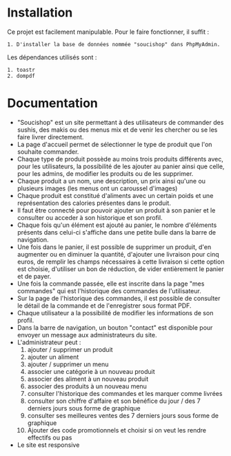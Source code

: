# Installation

Ce projet est facilement manipulable. Pour le faire fonctionner, il suffit :

    1. D'installer la base de données nommée "soucishop" dans PhpMyAdmin.

Les dépendances utilisés sont : 

    1. toastr
    2. dompdf

# Documentation

- "Soucishop" est un site permettant à des utilisateurs de commander des sushis, des makis ou des menus mix et de venir les chercher ou se les faire livrer directement.
- La page d'accueil permet de sélectionner le type de produit que l'on souhaite commander.
- Chaque type de produit possède au moins trois produits différents avec, pour les utilisateurs, la possibilité de les ajouter au panier ainsi que celle, pour les admins, de modifier les produits ou de les supprimer.
- Chaque produit a un nom, une description, un prix ainsi qu'une ou plusieurs images (les menus ont un caroussel d'images)
- Chaque produit est constitué d'aliments avec un certain poids et une représentation des calories présentes dans le produit.
- Il faut être connecté pour pouvoir ajouter un produit à son panier et le consulter ou acceder à son historique et son profil.
- Chaque fois qu'un élément est ajouté au panier, le nombre d'éléments présents dans celui-ci s'affiche dans une petite bulle dans la barre de navigation.
- Une fois dans le panier, il est possible de supprimer un produit, d'en augmenter ou en diminuer la quantité, d'ajouter une livraison pour cinq euros, de remplir les champs nécessaires à cette livraison si cette option est choisie, d'utiliser un bon de réduction, de vider entièrement le panier et de payer.
- Une fois la commande passée, elle est inscrite dans la page "mes commandes" qui est l'historique des commandes de l'utilisateur.
- Sur la page de l'historique des commandes, il est possible de consulter le détail de la commande et de l'enregistrer sous format PDF.
- Chaque utilisateur a la possibilité de modifier les informations de son profil.
- Dans la barre de navigation, un bouton "contact" est disponible pour envoyer un message aux administrateurs du site.
- L'administrateur peut :
    1. ajouter / supprimer un produit
    2. ajouter un aliment
    3. ajouter / supprimer un menu
    4. associer une catégorie à un nouveau produit 
    5. associer des aliment à un nouveau produit
    6. associer des produits à un nouveau menu
    7. consulter l'historique des commandes et les marquer comme livrées
    8. consulter son chiffre d'affaire et son bénéfice du jour / des 7 derniers jours sous forme de graphique
    9. consulter ses meilleures ventes des 7 derniers jours sous forme de graphique
    10. Ajouter des code promotionnels et choisir si on veut les rendre effectifs ou pas
- Le site est responsive